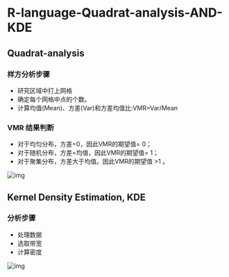 # R-language-Quadrat-analysis-AND-KDE


## Quadrat-analysis
### 样方分析步骤
- 研究区域中打上网格
- 确定每个网格中点的个数。
- 计算均值(Mean)、方差(Var)和方差均值比:VMR=Var/Mean 

### VMR 结果判断
- 对于均匀分布，方差=0，因此VMR的期望值= 0；
- 对于随机分布，方差=均值，因此VMR的期望值= 1；
- 对于聚集分布，方差大于均值。因此VMR的期望值 >1 。 


![img](https://github.com/Teoluo/R-language-Quadrat-analysis-AND-KDE/blob/master/screenshots/Qa1.png)

## Kernel Density Estimation, KDE
### 分析步骤
- 处理数据
- 选取带宽
- 计算密度


![img](https://github.com/Teoluo/R-language-Quadrat-analysis-AND-KDE/blob/master/screenshots/KDE.png)
